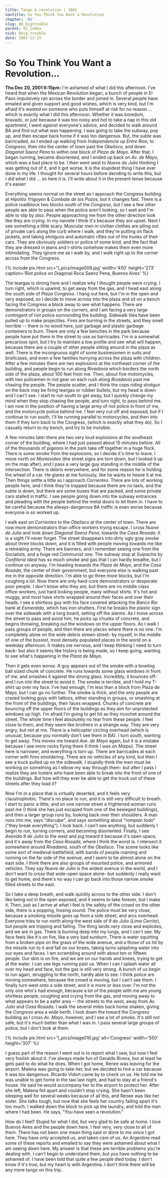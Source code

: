 ```yaml
---
title: Tango & revolution | 2001
navtitle: So You Think You Want a Revolution
chapter: '01'
slug: 06_bigtrouble
parent: 01_index
nick: 6big_trouble
date: 2001-12-21
---
```


# So You Think You Want a Revolution...

**Thu Dec 20, 2001 6:15pm:** I'm ashamed of what I did this afternoon. I've heard that when the Mexican Revolution began, a bunch of people in El Paso impulsively ran across the border and joined in. Several people have emailed and given support and good wishes, which is very kind, but I'm afraid it's wasted on someone who puts himself at risk for no reason ... which is exactly what I did this afternoon. Whether it was boredom, bravado, or just because it was too noisy and hot to take a nap in this old apartment, I went against everyone's advice, and decided to walk around BA and find out what was happening. I was going to take the subway, pop up, and then escape back home if it was too dangerous. But, the _subte_ was barricaded, so I ended up walking from _Independencia_ up _Entre Rios_, to _Congreso_, then into the center of town past the _Obelisco_, and down _Diagonal Saenz Pena_ to within one block of _Plaza de Mayo_. After that, I began running, became disoriented, and I ended up back on _Av. de Mayo_, which was a bad place to be. I then went west to _Nueve de Julio_ thinking I was getting out of it, and it got worse. It is the stupidest thing I have ever done in my life. I thought for several hours before deciding to write this, but I did what I did ... so here it is. I'll write about it in the present tense because it's easier:

Everything seems normal on the street as I approach the Congress building at _Hipolito Yrigoyen_ & _Combate de los Pozos_, but it changes fast. There is a police roadblock two blocks south of the _Congreso_, but I see a few other people are able to pass when the police aren't looking, so I wait and I'm able to slip by also. People approaching me from the other direction look like they are crying. In my naiveté I think it's because they are upset. Next I see something a little scary. Muscular men in civilian clothes are piling out of private cars along the curb where I walk, and they're putting on flack jackets, and taking shotguns and automatic rifles out of the trunks of their cars. They are obviously soldiers or police of some kind, and the fact that they are dressed in jeans and t-shirts somehow makes them even more intimidating. They ignore me as I walk by, and I walk right up to the corner across from the Congress.

{% include pix.html
src='1_pics/image009.jpg'
width='450' height='273'
caption='Riot police on Diagonal Roca Saenz Pena, Buenos Aires'
%}

The teargas is strong here and I realize why I thought people were crying. I turn right, which is upwind, to get away from the gas, and I head east along the south side of _Plaza Congreso_. I hang out here, but I'm in the open and very exposed, so I decide to move across into the plaza and sit on a bench facing the Congress a block away to see what happens. There are demonstrators in groups on the corners, and I am facing a very large contingent of riot police surrounding the building. Sidewalk tiles have been pulled up to make projectiles. Fires are burning in the streets, and they smell horrible -- there is no wood here, just garbage and plastic garbage containers to burn. There are only a few benches in the park because people have put them in the street to use as barricades. I'm in a somewhat precarious spot, but I try to maintain a low profile and see what will happen, because there are a couple of other people sitting around in the plaza as well. There is the incongruous sight of some businessmen in suits and briefcases, and even a few families hurrying across the plaza with children. After a few minutes there are two explosions at the northeast corner of the building, and people begin to run along _Rivadavia_ which borders the north side of the plaza, about 100 feet from me. Then, about five motorcycles, with two policemen in riot gear on each rush along _Rivadavia_ past me chasing the people. The people scatter, and I think the cops riding shotgun on the back may be firing teargas or rubber bullets, but my head is down and I can't see. I start to run south to get away, but I quickly change my mind when they stop chasing the people, and turn right, to pass behind me. I am now in the position of having a large army of riot police in front of me, and the motorcycle police behind me. I feel very cut off and exposed, but if I continue to run south, I'll be running parallel to motorcycles, and then into them if they turn back to the Congress, (which is exactly what they do). So I casually return to my bench, and try to be invisible.

A few minutes later there are two very loud explosions at the southeast corner of the building, where I had just passed about 15 minutes before. All of the thousands of pigeons in the park take off together in a huge flock. There is some smoke from the explosions, so I decide it's time to leave. I move north on _Montevideo_ (the street signs are torn down, but I looked it up on the map after), and I pass a very large guy standing in the middle of the intersection. There is debris everywhere, and for some reason he is holding the wheel of a car. He glares at me furiously, like he wants to heave it at me. Then things settle a little as I approach _Corrientes_. There are lots of working people here, and I think they're trapped because there are no taxis, and the _subte_ is down, but there are some buses that are packed, and some private cars stalled in traffic. I see people going down into the subway entrances and pleading with the people behind the metal doors to let them in. I have to be careful because the always-dangerous BA traffic is even worse because everyone is so worked up.

I walk east on _Corrientes_ to the _Obelisco_ at the center of town. There are now more demonstrators than office workers trying escape. I cross _Nueve de Julio_ and look down _Diagonal Saenz Pena_, towards the _Casa Rosada_. It is a sight I'll never forget. The street disappears into dirty ugly gray smoke about three blocks down, and it is filled with people moving towards me like a retreating army. There are banners, and I remember seeing one from the Socialists, and a huge red Communist one. The subway stop at _Suipacha_ by _Confiteria Ideal_ has so much smoke and gas that I can hardly breathe, but I continue on anyway. I'm heading towards the _Plaza de Mayo_, and the _Casa Rosada_, the center of their government, but everyone else is walking past me in the opposite direction. I'm able to go three more blocks, but I'm coughing a lot. Now there are only hard-core demonstrators or desperate poor people. I don't know who they are, but there are no middle class office-workers, just hard looking people, many without shirts. It's hot and muggy, and most have shirts wrapped around their faces and over their heads. I see a shirtless guy with his face covered attacking the _Banco Rio_ bank at _Esmeralda_, which has iron shutters. First he breaks the plastic sign over the sidewalk with a long board, setting off the alarms. As I move across the street to pass and avoid him, he picks up chunks of concrete, and begins throwing, breaking out the windows on the upper floors. As I walk I pass groups of people, and then there are places where there is no one. I'm completely alone on the wide debris strewn street- by myself, in the middle of one of the busiest, most densely populated places in the world on a weekday afternoon. It makes me nervous, and I keep thinking I need to turn back- but also it seems like history is being made, so I keep going, wanting to see what's happening in the _Plaza de Mayo_.

Then it gets even worse. A guy appears out of the smoke with a bowling ball sized chunk of concrete. He runs towards some glass windows in front of me, and smashes it against the strong glass. Incredibly, it bounces off- and I run into the street to avoid it. The smoke is terrible, and I hold my T-shirt up over my face. I've had enough, I'm less than a block from Plaza de Mayo, but I can go no further. The smoke is thick, and the only people are crazed looking guys with tattoos, either standing in groups, or smashing at the front of the buildings, their faces wrapped. Chunks of concrete are bouncing off the upper floors of the buildings as they aim for unprotected windows up high. I'm afraid I'm going to get hit as they ricochet around the street. The whole time I feel absolutely no fear from these people. I feel close to them, and they seem like brothers in a strange way. They are very angry, but not at me. There is a helicopter circling overhead (which is unusual, because you normally don't see them in BA). I turn south, wanting to get away. This moves me toward _Ave. de Mayo_ again, but it is a mistake because I see more rocks flying there (I think I was on _Maipu_). The street here is narrower, and everything is torn up. There are barricades at each corner with fires smoldering. There are no vehicles of any kind, but then I see a truck pulled up on the sidewalk. I stupidly think the men must be working on something as I elbow my way through them- but after I pass I realize they are looters who have been able to break into the front of one of the buildings. But how will they ever be able to get the truck out of these streets after they load it?

Now I'm in a place that is virtually deserted, and it feels very claustrophobic. There's no place to run, and it is still very difficult to breath. I start to panic a little, and on one narrow street a frightened woman runs past me (I think she has just escaped from one of the besieged buildings), and then a larger group runs by, looking back over their shoulders. A man runs into me, says "_disculpe_", and says something about "_rompian todo_" ("they break everything"). I look back. I can't see anything, but suddenly I begin to run, turning corners, and becoming disoriented. Finally, I see _Avenida 9 de Julio_ to the west and jog toward it because it's open space, and it's away from the _Casa Rosada_, where I think the worst is. I intersect it somewhere around _Rivadavia_, south of the _Obelisco_. The scene looks like some sort of medieval battlefield, with bands of people roaming and running on the far side of the avenue, and I seem to be almost alone on the east side. I think there are also groups of mounted police, and armored vehicles. They say _Nueve de Julio_ is the widest avenue in the world, and I don't want to cross that wide-open space alone- but suddenly I really want to get home, and there's no way I can go back into those narrow smoke filled streets to the east.

So I take a deep breath, and walk quickly across to the other side. I don't like being out in the open exposed, and it seems to take forever, but I make it. Then, just as I arrive at what I feel is the safety of the crowd on the other side, there is a popping, hissing sound. The police must be very close, because a smoking missile goes up from a side street, and arcs overhead. Everyone tries to run north along the west side of _9 de Julio_ (_Lima Cerrito_), but people are tripping and falling. The thing lands very close and explodes, and we are in gas. There is burning deep into my lungs, and I can't see. My face feels like it's on fire, like a very bad sunburn. There is water squirting from a broken pipe on the grass of the wide avenue, and a those of us hit by the missile run to it and fall on our knees, taking turns splashing water into our eyes and faces. I am scrambling around with about ten or fifteen people. Our skin is on fire, and we are on our hands and knees, trying to get at the water. I can see legs running past us. When I can I splash water all over my head and face, but the gas is still very strong. A bunch of us begin to run again, struggling to the north, hardly able to see. I think police are moving somewhere, because the crowd is moving, but I can't see them. I finally turn west onto a side street, and it is more or less over. I'm not the only one who's had enough, because a lot of the people with me are young shirtless people, coughing and crying from the gas, and moving away to what appears to be a safer area -- the streets to the west, away from _Av. Julio_ and _Casa Rosada_. I walk the several miles back home shaken, giving the _Congreso_ area a wide berth. I look down the toward the Congress building as I cross _Av. Mayo_, however, and I see a lot of smoke. It's still not safe, but it's much better than what I was in. I pass several large groups of police, but I don't look at them.

{% include pix.html
src='1_pics/image010.jpg'
alt='Congreso'
width='550' height='307'
%}

I guess part of the reason I went out is to report what I saw, but now I feel very foolish about it. I've always made fun of Geraldo Rivera, but at least he gets paid to do what he does. When I got home, Renee was leaving for the airport. Malena was going to take her, but we decided to hire a car because it was too dangerous. Ricardo Vidort came by to check on us. He told me he was unable to get home in the taxi last night, and had to stay at a friend's house. He said he would accompany her to the airport to protect her. After she left, Malena fell apart and couldn't stop crying. She hasn't been sleeping well for several weeks because of all this, and Renee was like her sister. She talks tough, but now that she feels her country falling apart it's too much. I walked down the block to pick up the laundry, and told the man where I had been. He says, "You have seen a revolution."

How do I feel? Stupid for what I did, but very glad to be safe at home. I love Buenos Aires and the people down here. I feel very, very close to all of them. There has not been one mean thing said or done to me since I got here. They have only accepted us, and taken care of us. An Argentine read some of these reports and emailed to say they were ashamed about what I am seeing down here. My answer is that these are terrible problems you're dealing with. I can't begin to understand them, but you have nothing to be ashamed of. I have been told that quite a few people died today. I don't know if it's true, but my heart is with Argentina. I don't think there will be any more tango on this trip.